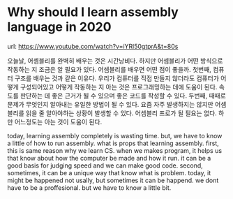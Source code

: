 # Why should I learn assembly language in 2020

url: https://www.youtube.com/watch?v=iYRl50gtprA&t=80s

오늘날, 어셈블리를 완벽히 배우는 것은 시간낭비다.
하지만 어셈블리가 어떤 방식으로 작동하는 지 조금은 알 필요가 있다.
어셈블리를 배우면 어떤 점이 좋을까.
첫번째, 컴퓨터 구조를 배우는 것과 같은 이유다.
우리가 컴퓨터를 직접 만들지 않더라도 컴퓨터가 어떻게 구성되어있고 어떻게 작동하는 지 아는 것은 프로그래밍하는 데에 도움이 된다.
속도를 판단하는 데 좋은 근거가 될 수 있으며 좋은 코드를 작성할 수 있다.
두번째, 때때로 문제가 무엇인지 알아내는 유일한 방법이 될 수 있다.
요즘 자주 발생하지는 않지만 어셈블리를 읽을 줄 알아야하는 상황이 발생할 수 있다.
어셈블리 프로가 될 필요는 없다. 하만 어느정도는 아는 것이 도움이 된다.

today, learning assembly completely is wasting time.
but, we have to know a little of how to run assembly.
what is props that learning assembly.
first, this is same reason why we learn CS.
when we makes program, it helps us that know about how the computer be made and how it run.
it can be a good basis for judging speed and we can make good code.
second, sometimes, it can be a unique way that know what is problem.
today, it might be happened not usally, but sometimes it can be happend.
we dont have to be a proffesional. but we have to know a little bit.
